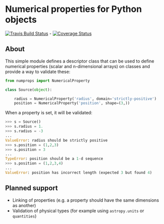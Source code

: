 Numerical properties for Python objects
=======================================

[![Travis Build Status](https://travis-ci.org/astrofrog/numprops.svg?branch=master)](https://travis-ci.org/astrofrog/numprops) - [![Coverage Status](https://coveralls.io/repos/astrofrog/numprops/badge.svg)](https://coveralls.io/r/astrofrog/numprops)

About
-----

This simple module defines a descriptor class that can be used to define
numerical properties (scalar and n-dimensional arrays) on classes and provide a
way to validate these:

```python
from numprops import NumericalProperty

class Source(object):

    radius = NumericalProperty('radius', domain='strictly-positive')
    position = NumericalProperty('position', shape=(3,))
```
        
When a property is set, it will be validated:

```python
>>> s = Source()
>>> s.radius = 1.
>>> s.radius = -3
...
ValueError: radius should be strictly positive
>>> s.position = (1,2,3)
>>> s.position = 3
...
TypeError: position should be a 1-d sequence
>>> s.position = (1,2,3,4)
...
ValueError: position has incorrect length (expected 3 but found 4)
```

Planned support
---------------

* Linking of properties (e.g. a property should have the same dimensions as another)
* Validation of physical types (for example using ``astropy.units`` or ``quantities``)
